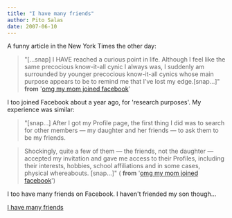 ```yaml
---
title: "I have many friends"
author: Pito Salas
date: 2007-06-10
---
```




A funny article in the New York Times the other day:

> "[…snap] I HAVE reached a curious point in life. Although I feel like the
> same precocious know-it-all cynic I always was, I suddenly am surrounded by
> younger precocious know-it-all cynics whose main purpose appears to be to
> remind me that I’ve lost my edge.[snap…]" **from** '[omg my mom joined
> facebook](<http://www.nytimes.com/2007/06/07/fashion/07Cyber.html?_r=1&oref=slogin>)'

I too joined Facebook about a year ago, for 'research purposes'. My experience
was similar:

> "[snap…] After I got my Profile page, the first thing I did was to search
> for other members — my daughter and her friends — to ask them to be my
> friends.

> Shockingly, quite a few of them — the friends, not the daughter — accepted
> my invitation and gave me access to their Profiles, including their
> interests, hobbies, school affiliations and in some cases, physical
> whereabouts. [snap…]" ( **from** '[omg my mom joined
> facebook](<http://www.nytimes.com/2007/06/07/fashion/07Cyber.html?_r=1&oref=slogin>)')

I too have many friends on Facebook. I haven't friended my son though…




[I have many friends](None)
